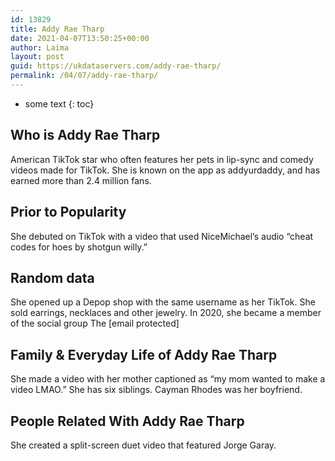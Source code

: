 ```yaml
---
id: 13829
title: Addy Rae Tharp
date: 2021-04-07T13:50:25+00:00
author: Laima
layout: post
guid: https://ukdataservers.com/addy-rae-tharp/
permalink: /04/07/addy-rae-tharp/
---
```


* some text
{: toc}


## Who is Addy Rae Tharp
                  
                  
                  
American TikTok star who often features her pets in lip-sync and comedy videos made for TikTok. She is known on the app as addyurdaddy, and has earned more than 2.4 million fans. 
                  
              
            
              
            
                
                
                
## Prior to Popularity
                  
                  
                  
She debuted on TikTok with a video that used NiceMichael&#8217;s audio &#8220;cheat codes for hoes by shotgun willy.&#8221; 
                  
              
            
              
            
                
                
                
## Random data
                  
                  
                  
She opened up a Depop shop with the same username as her TikTok. She sold earrings, necklaces and other jewelry. In 2020, she became a member of the social group The [email protected] 
                  
              
            
              
            
                
                
                
## Family & Everyday Life of Addy Rae Tharp
                  
                  
                  
She made a video with her mother captioned as &#8220;my mom wanted to make a video LMAO.&#8221; She has six siblings. Cayman Rhodes was her boyfriend.
                  
              
            
              
            
                
                
                
## People Related With Addy Rae Tharp
                  
                  
                  
She created a split-screen duet video that featured Jorge Garay.
                  
              
            
              
            
                
              
            
              
              
            
            
              
            
          
          
          